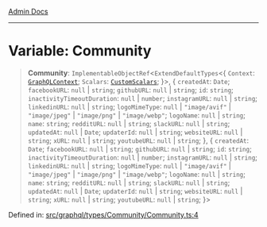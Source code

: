 [Admin Docs](/)

***

# Variable: Community

> **Community**: `ImplementableObjectRef`\<`ExtendDefaultTypes`\<\{ `Context`: [`GraphQLContext`](../../../../context/type-aliases/GraphQLContext.md); `Scalars`: [`CustomScalars`](../../../../scalars/type-aliases/CustomScalars.md); \}\>, \{ `createdAt`: `Date`; `facebookURL`: `null` \| `string`; `githubURL`: `null` \| `string`; `id`: `string`; `inactivityTimeoutDuration`: `null` \| `number`; `instagramURL`: `null` \| `string`; `linkedinURL`: `null` \| `string`; `logoMimeType`: `null` \| `"image/avif"` \| `"image/jpeg"` \| `"image/png"` \| `"image/webp"`; `logoName`: `null` \| `string`; `name`: `string`; `redditURL`: `null` \| `string`; `slackURL`: `null` \| `string`; `updatedAt`: `null` \| `Date`; `updaterId`: `null` \| `string`; `websiteURL`: `null` \| `string`; `xURL`: `null` \| `string`; `youtubeURL`: `null` \| `string`; \}, \{ `createdAt`: `Date`; `facebookURL`: `null` \| `string`; `githubURL`: `null` \| `string`; `id`: `string`; `inactivityTimeoutDuration`: `null` \| `number`; `instagramURL`: `null` \| `string`; `linkedinURL`: `null` \| `string`; `logoMimeType`: `null` \| `"image/avif"` \| `"image/jpeg"` \| `"image/png"` \| `"image/webp"`; `logoName`: `null` \| `string`; `name`: `string`; `redditURL`: `null` \| `string`; `slackURL`: `null` \| `string`; `updatedAt`: `null` \| `Date`; `updaterId`: `null` \| `string`; `websiteURL`: `null` \| `string`; `xURL`: `null` \| `string`; `youtubeURL`: `null` \| `string`; \}\>

Defined in: [src/graphql/types/Community/Community.ts:4](https://github.com/Sourya07/talawa-api/blob/ead7a48e0174153214ee7311f8b242ee1c1a12ca/src/graphql/types/Community/Community.ts#L4)
